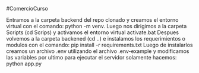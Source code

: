 #ComercioCurso

Entramos a la carpeta backend del repo clonado y creamos el entorno virtual con el comando: python -m venv.
Luego nos dirigimos a la carpeta Scripts (cd Scrips) y activamos el entorno virtual activate.bat
Despues volvemos a la carpeta backened (cd ..) e instalamos los requerimientos o modulos con el comando: pip install -r requirements.txt
Luego de instalarlos creamos un archivo .env utilizando el archivo .env-example y modificamos las variables
por ultimo para ejecutar el servidor solamente hacemos: python app.py
